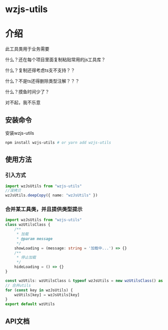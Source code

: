 # wzjs-utils

# 介绍

此工具类用于业务需要

什么？还在每个项目里面复制粘贴常用的js工具库？

什么？复制还得考虑ts支不支持？？

什么？不是ts还得删除类型注解？？？

什么？摸鱼时间少了？

对不起，我不乐意

## 安装命令

安装wzjs-utils

```bash
npm install wzjs-utils # or yarn add wzjs-utils
```

## 使用方法

### 引入方式

```typescript
import wzJsUtils from "wzjs-utils"
//深拷贝
wzJsUtils.deepCopy({ name: "wzJsUtils" })
```

### 合并某工具类，并且提供类型提示

```typescript
import wzJsUtils from "wzjs-utils"
class wzUtilsClass {
    /**
     * 加载
     * @param message 
     */
    showLoading = (message: string = '加载中...') => {}
    /**
     * 停止加载 
     */
    hideLoading = () => {}
}

const wzUtils: wzUtilsClass & typeof wzJsUtils = new wzUtilsClass() as any
// 合并utils
for (const key in wzJsUtils) {
    wzUtils[key] = wzJsUtils[key]
}
export default wzUtils

```



## API文档

##  